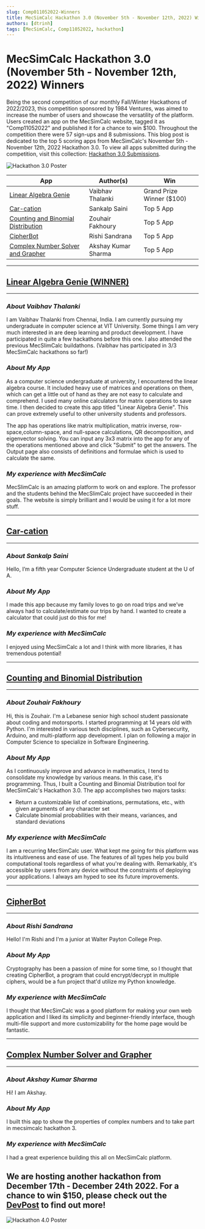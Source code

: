 ```yaml
---
slug: Comp011052022-Winners
title: MecSimCalc Hackathon 3.0 (November 5th - November 12th, 2022) Winners
authors: [dtrinh]
tags: [MecSimCalc, Comp11052022, hackathon]
---
```


# MecSimCalc Hackathon 3.0 (November 5th - November 12th, 2022) Winners

Being the second competition of our monthly Fall/Winter Hackathons of 2022/2023, this competition sponsored by 1984 Ventures, was aimed to increase the number of users and showcase the versatility of the platform. Users created an app on the MecSimCalc website, tagged it as "Comp11052022" and published it for a chance to win $100. Throughout the competition there were 57 sign-ups and 8 submissions. This blog post is dedicated to the top 5 scoring apps from MecSimCalc's November 5th - November 12th, 2022 Hackathon 3.0. To view all apps submitted during the competition, visit this collection: [Hackathon 3.0 Submissions](https://mecsimcalc.com/collection/d12dd380-cbac-439c-9476-615901eebfe5).

![Hackathon 3.0 Poster](/blog/MecSimCalc_Presents_3.png)

| App | Author(s) | Win |
| ----- | ----- | ----- |
| [Linear Algebra Genie](https://mecsimcalc.com/app/7399793/linear_algebra_genie) | Vaibhav Thalanki | Grand Prize Winner ($100) |
[Car-cation](https://mecsimcalc.com/app/6751833/car_cation) | Sankalp Saini | Top 5 App |
[Counting and Binomial Distribution](https://mecsimcalc.com/app/7814722/counting_binomial_distribution) | Zouhair Fakhoury | Top 5 App |
[CipherBot](https://mecsimcalc.com/app/2298110/cipher_bot) | Rishi Sandrana | Top 5 App |
[Complex Number Solver and Grapher](https://mecsimcalc.com/app/7130470/complex_number_solver_and_grapher) | Akshay Kumar Sharma | Top 5 App |

___________________________________________________________________________________________________________
## **[Linear Algebra Genie (WINNER)](https://mecsimcalc.com/app/7399793/linear_algebra_genie)**
___________________________________________________________________________________________________________

### ___About Vaibhav Thalanki___

I am Vaibhav Thalanki from Chennai, India. I am currently pursuing my undergraduate in computer science at VIT University. Some things I am very much interested in are deep learning and product development. I have participated in quite a few hackathons before this one. I also attended the previous MecSlimCalc buildathons. (Vaibhav has participated in 3/3 MecSimCalc hackathons so far!)

### ___About My App___

As a computer science undergraduate at university, I encountered the linear algebra course. It included heavy use of matrices and operations on them, which can get a little out of hand as they are not easy to calculate and comprehend. I used many online calculators for matrix operations to save time. I then decided to create this app titled "Linear Algebra Genie". This can prove extremely useful to other university students and professors.

The app has operations like matrix multiplication, matrix inverse, row-space,column-space, and null-space calculations, QR decomposition, and eigenvector solving. You can input any 3x3 matrix into the app for any of the operations mentioned above and click "Submit" to get the answers. The Output page also consists of definitions and formulae which is used to calculate the same.

### ___My experience with MecSimCalc___

MecSlimCalc is an amazing platform to work on and explore. The professor and the students behind the MecSlimCalc project have succeeded in their goals. The website is simply brilliant and I would be using it for a lot more stuff.

___________________________________________________________________________________________________________
## **[Car-cation](https://mecsimcalc.com/app/6751833/car_cation)**
___________________________________________________________________________________________________________

### ___About Sankalp Saini___

Hello, I’m a fifth year Computer Science Undergraduate student at the U of A.

### ___About My App___

I made this app because my family loves to go on road trips and we’ve always had to calculate/estimate our trips by hand. I wanted to create a calculator that could just do this for me!

### ___My experience with MecSimCalc___

I enjoyed using MecSimCalc a lot and I think with more libraries, it has tremendous potential!
___________________________________________________________________________________________________________
## **[Counting and Binomial Distribution](https://mecsimcalc.com/app/7814722/counting_binomial_distribution)**
___________________________________________________________________________________________________________

### ___About Zouhair Fakhoury___

Hi, this is Zouhair. I'm a Lebanese senior high school student passionate about coding and motorsports. I started programming at 14 years old with Python. I'm interested in various tech disciplines, such as Cybersecurity, Arduino, and multi-platform app development. I plan on following a major in Computer Science to specialize in Software Engineering. 

### ___About My App___

As I continuously improve and advance in mathematics, I tend to consolidate my knowledge by various means. In this case, it's programming. Thus, I built a Counting and Binomial Distribution tool for MecSimCalc's Hackathon 3.0. 
The app accomplishes two majors tasks:
- Return a customizable list of combinations, permutations, etc., with given arguments of any character set
- Calculate binomial probabilities with their means, variances, and standard deviations

### ___My experience with MecSimCalc___

I am a recurring MecSimCalc user. What kept me going for this platform was its intuitiveness and ease of use. The features of all types help you build computational tools regardless of what you're dealing with. Remarkably, it's accessible by users from any device without the constraints of deploying your applications. I always am hyped to see its future improvements.

___________________________________________________________________________________________________________
## **[CipherBot](https://mecsimcalc.com/app/2298110/cipher_bot)**
___________________________________________________________________________________________________________

### ___About Rishi Sandrana___

Hello! I'm Rishi and I'm a junior at Walter Payton College Prep.

### ___About My App___

Cryptography has been a passion of mine for some time, so I thought that creating CipherBot, a program that could encrypt/decrypt in multiple ciphers, would be a fun project that'd utilize my Python knowledge.

### ___My experience with MecSimCalc___

I thought that MecSimCalc was a good platform for making your own web application and I liked its simplicity and beginner-friendly interface, though multi-file support and more customizability for the home page would be fantastic.

___________________________________________________________________________________________________________
## **[Complex Number Solver and Grapher](https://mecsimcalc.com/app/7130470/complex_number_solver_and_grapher)**
___________________________________________________________________________________________________________

### ___About Akshay Kumar Sharma___

Hi! I am Akshay.

### ___About My App___

I built this app to show the properties of complex numbers and to take part in mecsimcalc hackathon 3.

### ___My experience with MecSimCalc___

I had a great experience building this all on MecSimCalc platform.


## __We are hosting another hackathon from December 17th - December 24th 2022. For a chance to win $150, please check out the [DevPost](https://mecsimcalc-hackathon-4-0.devpost.com/) to find out more!__

![Hackathon 4.0 Poster](/blog/Hackathon_4.0.png)